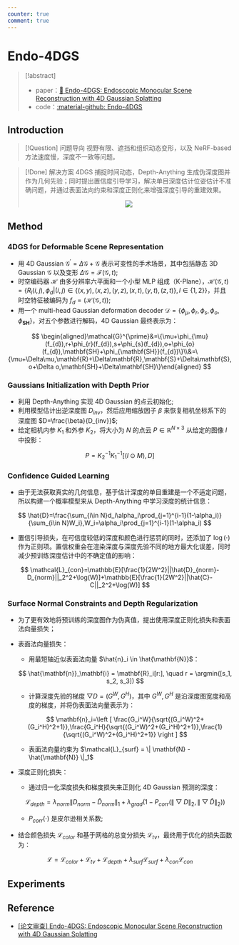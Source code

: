 ```yaml
---
counter: true
comment: true
---
```


# Endo-4DGS

> [!abstract]
> - paper：[:book: Endo-4DGS: Endoscopic Monocular Scene Reconstruction with 4D Gaussian Splatting](https://arxiv.org/abs/2401.16416)
> - code：[:material-github: Endo-4DGS](https://github.com/lastbasket/Endo-4DGS)

## Introduction

> [!Question] 问题导向
> 视野有限、遮挡和组织动态变形，以及 NeRF-based 方法速度慢，深度不一致等问题。

> [!Done] 解决方案
> 4DGS 捕捉时间动态，Depth-Anything 生成伪深度图并作为几何先验；同时提出置信度引导学习，解决单目深度估计位姿估计不准确问题，并通过表面法向约束和深度正则化来增强深度引导的重建效果。
> <center><img src="https://cdn.jsdelivr.net/gh/jujimeizuo/note@gh-pages/assets/images/cv/slam/endo-4dgs-1.jpg"></center>


## Method

### 4DGS for Deformable Scene Representation

- 用 4D Gaussian $\mathcal{G}^\prime = \Delta \mathcal{G} + \mathcal{G}$ 表示可变性的手术场景，其中包括静态 3D Gaussian $\mathcal{G}$ 以及变形 $\Delta \mathcal{G} = \mathcal{F}(\mathcal{G}, t)$;
- 时空编码器 $\mathcal{H}$ 由多分辨率六平面和一个小型 MLP 组成（K-Plane），$\mathcal{H}(\mathcal{G},t)=\{ R_l(i,j), \phi_d | (i,j) \in \{ (x,y),(x,z),(y,z),(x,t),(y,t),(z,t) \}, l \in \{1,2\} \}$，并且时空特征被编码为 $f_d = (\mathcal{H}(\mathcal{G}, t))$;
- 用一个 multi-head Gaussian deformation decoder $\mathcal{D} = \{ \phi_\mu, \phi_r, \phi_s, \phi_o, \phi_{\mathbf{SH}} \}$，对五个参数进行解码，4D Gaussian 最终表示为：

$$
\begin{aligned}\mathcal{G}^{\prime}&=\{\mu+\phi_{\mu}(f_{d}),r+\phi_{r}(f_{d}),s+\phi_{s}(f_{d}),o+\phi_{o}(f_{d}),\mathbf{SH}+\phi_{\mathbf{SH}}(f_{d})\}\\&=\{\mu+\Delta\mu,\mathbf{R}+\Delta\mathbf{R},\mathbf{S}+\Delta\mathbf{S},o+\Delta o,\mathbf{SH}+\Delta\mathbf{SH}\}\end{aligned}
$$

### Gaussians Initialization with Depth Prior

- 利用 Depth-Anything 实现 4D Gaussian 的点云初始化;
- 利用模型估计出逆深度图 $D_{inv}$，然后应用缩放因子 $\beta$ 来恢复相机坐标系下的深度图 $D=\frac{\beta}{D_{inv}}$;
- 给定相机内参 $K_1$ 和外参 $K_2$，将大小为 $N$ 的点云 $P \in \mathbb{R}^{N \times 3}$ 从给定的图像 $I$ 中投影：

$$
P = K_2^{-1} K_1^{-1} [(I \odot M), D]
$$

### Confidence Guided Learning

- 由于无法获取真实的几何信息，基于估计深度的单目重建是一个不适定问题，所以构建一个概率模型来从 Depth-Anything 中学习深度的统计信息：

$$
\hat{D}=\frac{\sum_{i\in N}d_i\alpha_i\prod_{j=1}^{i-1}(1-\alpha_i)}{\sum_{i\in N}W_i},W_i=\alpha_i\prod_{j=1}^{i-1}(1-\alpha_i)
$$

- 置信引导损失，在可信度较低的深度和颜色进行惩罚的同时，还添加了 $\log(\cdot)$ 作为正则项。置信权重会在渲染深度与深度先验不同的地方最大化误差，同时减少预训练深度估计中的不确定值的影响：

$$
\mathcal{L}_{con}=\mathbb{E}[\frac{1}{2W^2}||\hat{D}_{norm}-D_{norm}||_2^2+\log(W)]+\mathbb{E}[\frac{1}{2W^2}||\hat{C}-C||_2^2+\log(W)]
$$

### Surface Normal Constraints and Depth Regularization

- 为了更有效地将预训练的深度图作为伪真值，提出使用深度正则化损失和表面法向量损失；
- 表面法向量损失：
    - 用最短轴近似表面法向量 $\hat{n}_i \in \hat{\mathbf{N}}$：

    $$
    \hat{\mathbf{n}}_\mathbf{i} = \mathbf{R}_i[r:], \quad r = \argmin([s_1, s_2, s_3])
    $$

    - 计算深度先验的梯度 $\bigtriangledown D = (G^W, G^H)$，其中 $G^W, G^H$ 是沿深度图宽度和高度的梯度，并将伪表面法向量表示为：

    $$
    \mathbf{n}_i=\left [ \frac{G_i^W}{\sqrt{(G_i^W)^2+(G_i^H)^2+1}},\frac{G_i^H}{\sqrt{(G_i^W)^2+(G_i^H)^2+1}},\frac{1}{\sqrt{(G_i^W)^2+(G_i^H)^2+1}} \right ]
    $$

    - 表面法向量约束为 $\mathcal{L}_{surf} = \| \mathbf{N} - \hat{\mathbf{N}} \|_1$

- 深度正则化损失：
    - 通过归一化深度损失和梯度损失来正则化 4D Gaussian 预测的深度：

    $$
    \mathcal{L}_{depth} = \lambda_{norm} \| D_{norm} - \hat{D}_{norm} \|_1 + \lambda_{grad} (1 - P_{corr}(\| \bigtriangledown D \|_2, \| \bigtriangledown \hat{D} \|_2))
    $$

    - $P_{corr}(\cdot)$ 是皮尔逊相关系数;

- 结合颜色损失 $\mathcal{L}_{color}$ 和基于网格的总变分损失 $\mathcal{L}_{tv}$，最终用于优化的损失函数为：

$$
\mathcal{L} = \mathcal{L}_{color} + \mathcal{L}_{tv} + \mathcal{L}_{depth} + \lambda_{surf} \mathcal{L}_{surf} + \lambda_{con} \mathcal{L}_{con}
$$

## Experiments


## Reference

- [[论文审查] Endo-4DGS: Endoscopic Monocular Scene Reconstruction with 4D Gaussian Splatting](https://www.themoonlight.io/zh/review/endo-4dgs-endoscopic-monocular-scene-reconstruction-with-4d-gaussian-splatting)